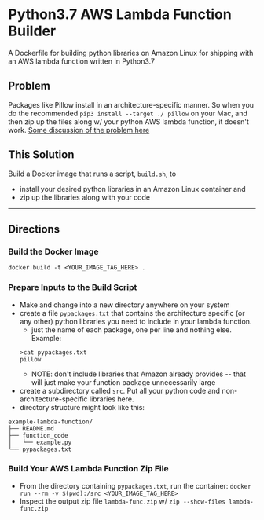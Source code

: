# Python3.7 AWS Lambda Function Builder

A Dockerfile for building python libraries on Amazon Linux for shipping with an AWS lambda function written in Python3.7


## Problem

Packages like Pillow install in an architecture-specific manner.  So when you do the recommended `pip3 install --target ./ pillow` on your Mac, and then zip up the files along w/ your python AWS lambda function, it doesn't work.  [Some discussion of the problem here](https://stackoverflow.com/questions/45473501/getting-pil-pillow-4-2-1-to-upload-properly-to-aws-lambda-py3-6)

## This Solution

Build a Docker image that runs a script, `build.sh`, to

- install your desired python libraries in an Amazon Linux container and
- zip up the libraries along with your code

***

## Directions

### Build the Docker Image

`docker build -t <YOUR_IMAGE_TAG_HERE> .`

### Prepare Inputs to the Build Script
- Make and change into a new directory anywhere on your system
- create a file `pypackages.txt` that contains the architecture specific (or any other) python libraries you need to include in your lambda function. 
    - just the name of each package, one per line and nothing else.  Example:
    ```
    >cat pypackages.txt 
    pillow
    ```
    - NOTE: don't include libraries that Amazon already provides -- that will just make your function package unnecessarily large
- create a subdirectory called `src`.  Put all your python code and non-architecture-specific libraries here.
- directory structure might look like this:
```
example-lambda-function/
├── README.md
├── function_code
│   └── example.py
└── pypackages.txt
```

### Build Your AWS Lambda Function Zip File
- From the directory containing `pypackages.txt`, run the container: `docker run --rm -v $(pwd):/src <YOUR_IMAGE_TAG_HERE>`
- Inspect the output zip file `lambda-func.zip` w/ `zip --show-files lambda-func.zip`
